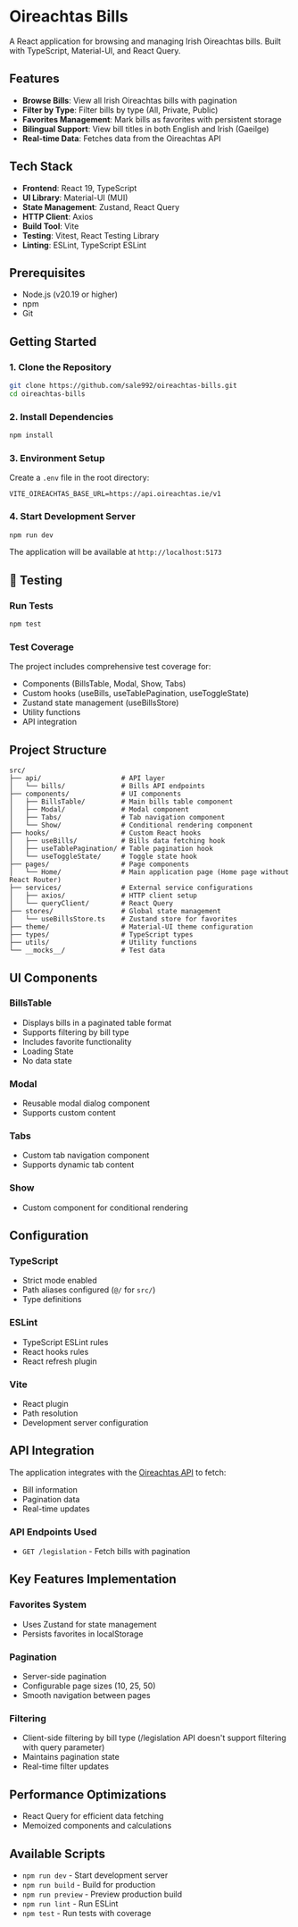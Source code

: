 # Oireachtas Bills

A React application for browsing and managing Irish Oireachtas bills. Built with TypeScript, Material-UI, and React Query.

## Features

- **Browse Bills**: View all Irish Oireachtas bills with pagination
- **Filter by Type**: Filter bills by type (All, Private, Public)
- **Favorites Management**: Mark bills as favorites with persistent storage
- **Bilingual Support**: View bill titles in both English and Irish (Gaeilge)
- **Real-time Data**: Fetches data from the Oireachtas API

## Tech Stack

- **Frontend**: React 19, TypeScript
- **UI Library**: Material-UI (MUI)
- **State Management**: Zustand, React Query
- **HTTP Client**: Axios
- **Build Tool**: Vite
- **Testing**: Vitest, React Testing Library
- **Linting**: ESLint, TypeScript ESLint

## Prerequisites

- Node.js (v20.19 or higher)
- npm
- Git

## Getting Started

### 1. Clone the Repository

```bash
git clone https://github.com/sale992/oireachtas-bills.git
cd oireachtas-bills
```

### 2. Install Dependencies

```bash
npm install
```

### 3. Environment Setup

Create a `.env` file in the root directory:

```env
VITE_OIREACHTAS_BASE_URL=https://api.oireachtas.ie/v1
```

### 4. Start Development Server

```bash
npm run dev
```

The application will be available at `http://localhost:5173`

## 🧪 Testing

### Run Tests

```bash
npm test
```

### Test Coverage

The project includes comprehensive test coverage for:

- Components (BillsTable, Modal, Show, Tabs)
- Custom hooks (useBills, useTablePagination, useToggleState)
- Zustand state management (useBillsStore)
- Utility functions
- API integration

## Project Structure

```
src/
├── api/                    # API layer
│   └── bills/              # Bills API endpoints
├── components/             # UI components
│   ├── BillsTable/         # Main bills table component
│   ├── Modal/              # Modal component
│   ├── Tabs/               # Tab navigation component
│   └── Show/               # Conditional rendering component
├── hooks/                  # Custom React hooks
│   ├── useBills/           # Bills data fetching hook
│   ├── useTablePagination/ # Table pagination hook
│   └── useToggleState/     # Toggle state hook
├── pages/                  # Page components
│   └── Home/               # Main application page (Home page without React Router)
├── services/               # External service configurations
│   ├── axios/              # HTTP client setup
│   └── queryClient/        # React Query
├── stores/                 # Global state management
│   └── useBillsStore.ts    # Zustand store for favorites
├── theme/                  # Material-UI theme configuration
├── types/                  # TypeScript types
├── utils/                  # Utility functions
└── __mocks__/              # Test data
```

## UI Components

### BillsTable

- Displays bills in a paginated table format
- Supports filtering by bill type
- Includes favorite functionality
- Loading State
- No data state

### Modal

- Reusable modal dialog component
- Supports custom content

### Tabs

- Custom tab navigation component
- Supports dynamic tab content

### Show

- Custom component for conditional rendering

## Configuration

### TypeScript

- Strict mode enabled
- Path aliases configured (`@/` for `src/`)
- Type definitions

### ESLint

- TypeScript ESLint rules
- React hooks rules
- React refresh plugin

### Vite

- React plugin
- Path resolution
- Development server configuration

## API Integration

The application integrates with the [Oireachtas API](https://api.oireachtas.ie/) to fetch:

- Bill information
- Pagination data
- Real-time updates

### API Endpoints Used

- `GET /legislation` - Fetch bills with pagination

## Key Features Implementation

### Favorites System

- Uses Zustand for state management
- Persists favorites in localStorage

### Pagination

- Server-side pagination
- Configurable page sizes (10, 25, 50)
- Smooth navigation between pages

### Filtering

- Client-side filtering by bill type (/legislation API doesn't support filtering with query parameter)
- Maintains pagination state
- Real-time filter updates

##  Performance Optimizations

- React Query for efficient data fetching
- Memoized components and calculations

## Available Scripts

- `npm run dev` - Start development server
- `npm run build` - Build for production
- `npm run preview` - Preview production build
- `npm run lint` - Run ESLint
- `npm test` - Run tests with coverage
